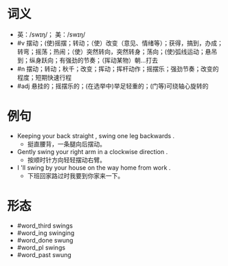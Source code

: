 # 词义
- 英：/swɪŋ/； 美：/swɪŋ/
- #v 摆动；(使)摇摆；转动；（使）改变（意见、情绪等）；获得，搞到，办成；转弯；摇荡；热闹；（使）突然转向，突然转身；荡向；(使)弧线运动；悬吊到；纵身跃向；有强劲的节奏；（挥动某物）朝…打去
- #n 摆动；转动；秋千；改变；挥动；挥杆动作；摇摆乐；强劲节奏；改变的程度；短期快速行程
- #adj 悬挂的；摇摆乐的；(在选举中)举足轻重的；(门等)可绕轴心旋转的
# 例句
- Keeping your back straight , swing one leg backwards .
	- 挺直腰背，一条腿向后摆动。
- Gently swing your right arm in a clockwise direction .
	- 按顺时针方向轻轻摆动右臂。
- I 'll swing by your house on the way home from work .
	- 下班回家路过时我要到你家来一下。
# 形态
- #word_third swings
- #word_ing swinging
- #word_done swung
- #word_pl swings
- #word_past swung
